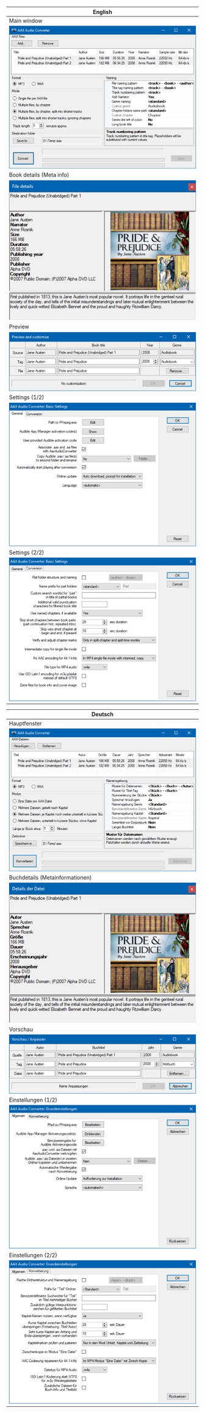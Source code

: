 |English 
|---------
|Main window
|![](Cover.png?raw=true)
|Book details (Meta info)
|![](Details.png?raw=true)
|Preview
|![](Preview.png?raw=true)
|Settings (1/2)
|![](Settings.png?raw=true)
|Settings (2/2)
|![](Settings2.png?raw=true)

|Deutsch
| ------
|Hauptfenster
|![](Cover.de.png?raw=true)
|Buchdetails (Metainformationen) 
|![](Details.de.png?raw=true)
|Vorschau
|![](Preview.de.png?raw=true)
|Einstellungen (1/2)
|![](Settings.de.png?raw=true)
|Einstellungen (2/2)
|![](Settings2.de.png?raw=true)